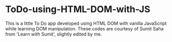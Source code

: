 # ToDo-using-HTML-DOM-with-JS
This is a little To Do app developed using HTML DOM with vanilla JavaScript while learning DOM manipulation. These codes are courtesy of Sumit Saha from 'Learn with Sumit', slightly edited by me.
